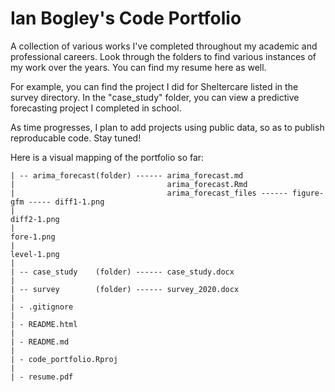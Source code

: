 # Ian Bogley's Code Portfolio
A collection of various works I've completed throughout my academic and professional careers. Look through the folders to find various instances of my work over the years. You can find my resume here as well.

For example, you can find the project I did for Sheltercare listed in the survey directory. In the "case_study" folder, you can view a predictive forecasting project I completed in school. 

As time progresses, I plan to add projects using public data, so as to publish reproducable code. Stay tuned!

Here is a visual mapping of the portfolio so far:

```{portfolio_map}
| -- arima_forecast(folder) ------ arima_forecast.md
|                                  arima_forecast.Rmd
|                                  arima_forecast_files ------ figure-gfm ----- diff1-1.png
|                                                                               diff2-1.png
|                                                                               fore-1.png
|                                                                               level-1.png
|
| -- case_study    (folder) ------ case_study.docx
|
| -- survey        (folder) ------ survey_2020.docx
|
| - .gitignore
|
| - README.html
|
| - README.md
|
| - code_portfolio.Rproj
|
| - resume.pdf

```
